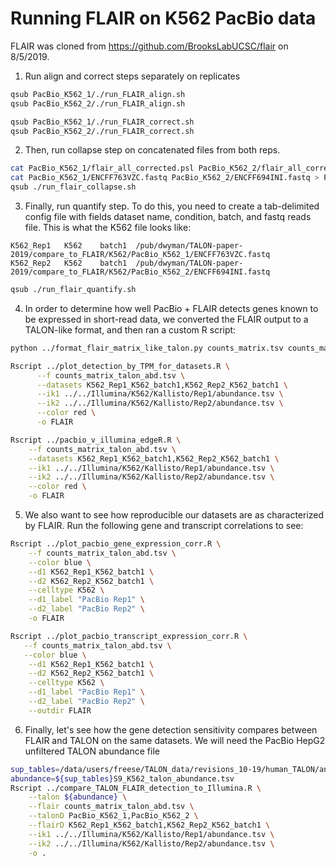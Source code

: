 # Running FLAIR on K562 PacBio data

FLAIR was cloned from https://github.com/BrooksLabUCSC/flair on 8/5/2019.

1. Run align and correct steps separately on replicates
```bash
qsub PacBio_K562_1/./run_FLAIR_align.sh
qsub PacBio_K562_2/./run_FLAIR_align.sh
```
```bash
qsub PacBio_K562_1/./run_FLAIR_correct.sh
qsub PacBio_K562_2/./run_FLAIR_correct.sh
```
2. Then, run collapse step on concatenated files from both reps.
```bash
cat PacBio_K562_1/flair_all_corrected.psl PacBio_K562_2/flair_all_corrected.psl > PacBio_K562_1-PacBio_K562_2_flair_all_corrected.psl
cat PacBio_K562_1/ENCFF763VZC.fastq PacBio_K562_2/ENCFF694INI.fastq > PacBio_K562_1-PacBio_K562_2-concat.fastq
qsub ./run_flair_collapse.sh
```
3. Finally, run quantify step. To do this, you need to create a tab-delimited config file with fields dataset name, condition, batch, and fastq reads file. This is what the K562 file looks like:
```
K562_Rep1	K562	batch1	/pub/dwyman/TALON-paper-2019/compare_to_FLAIR/K562/PacBio_K562_1/ENCFF763VZC.fastq
K562_Rep2	K562	batch1	/pub/dwyman/TALON-paper-2019/compare_to_FLAIR/K562/PacBio_K562_2/ENCFF694INI.fastq
```
```bash
qsub ./run_flair_quantify.sh
```

4. In order to determine how well PacBio + FLAIR detects genes known to be expressed in short-read data, we converted the FLAIR output to a TALON-like format, and then ran a custom R script:
```bash
python ../format_flair_matrix_like_talon.py counts_matrix.tsv counts_matrix_talon_abd.tsv

Rscript ../plot_detection_by_TPM_for_datasets.R \
      --f counts_matrix_talon_abd.tsv \
      --datasets K562_Rep1_K562_batch1,K562_Rep2_K562_batch1 \
      --ik1 ../../Illumina/K562/Kallisto/Rep1/abundance.tsv \
      --ik2 ../../Illumina/K562/Kallisto/Rep2/abundance.tsv \
      --color red \
      -o FLAIR

Rscript ../pacbio_v_illumina_edgeR.R \
    --f counts_matrix_talon_abd.tsv \
    --datasets K562_Rep1_K562_batch1,K562_Rep2_K562_batch1 \
    --ik1 ../../Illumina/K562/Kallisto/Rep1/abundance.tsv \
    --ik2 ../../Illumina/K562/Kallisto/Rep2/abundance.tsv \
    --color red \
    -o FLAIR
```

5. We also want to see how reproducible our datasets are as characterized by FLAIR. Run the following gene and transcript correlations to see:
```bash
Rscript ../plot_pacbio_gene_expression_corr.R \
    --f counts_matrix_talon_abd.tsv \
    --color blue \
    --d1 K562_Rep1_K562_batch1 \
    --d2 K562_Rep2_K562_batch1 \
    --celltype K562 \
    --d1_label "PacBio Rep1" \
    --d2_label "PacBio Rep2" \
    -o FLAIR

Rscript ../plot_pacbio_transcript_expression_corr.R \
   --f counts_matrix_talon_abd.tsv \
   --color blue \
    --d1 K562_Rep1_K562_batch1 \
    --d2 K562_Rep2_K562_batch1 \
    --celltype K562 \
    --d1_label "PacBio Rep1" \
    --d2_label "PacBio Rep2" \
    --outdir FLAIR
```

6. Finally, let's see how the gene detection sensitivity compares between FLAIR and TALON on the same datasets. We will need the PacBio HepG2 unfiltered TALON abundance file 
```bash
sup_tables=/data/users/freese/TALON_data/revisions_10-19/human_TALON/analysis/supplementary_tables/
abundance=${sup_tables}S9_K562_talon_abundance.tsv
Rscript ../compare_TALON_FLAIR_detection_to_Illumina.R \
    --talon ${abundance} \
    --flair counts_matrix_talon_abd.tsv \
    --talonD PacBio_K562_1,PacBio_K562_2 \
    --flairD K562_Rep1_K562_batch1,K562_Rep2_K562_batch1 \
    --ik1 ../../Illumina/K562/Kallisto/Rep1/abundance.tsv \
    --ik2 ../../Illumina/K562/Kallisto/Rep2/abundance.tsv \
    -o .
  ```
